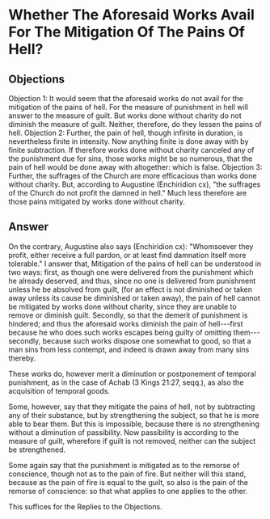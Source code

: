 # Whether The Aforesaid Works Avail For The Mitigation Of The Pains Of Hell?
## Objections
Objection 1: It would seem that the aforesaid works do not avail for the mitigation of the pains of hell. For the measure of punishment in hell will answer to the measure of guilt. But works done without charity do not diminish the measure of guilt. Neither, therefore, do they lessen the pains of hell.
Objection 2: Further, the pain of hell, though infinite in duration, is nevertheless finite in intensity. Now anything finite is done away with by finite subtraction. If therefore works done without charity canceled any of the punishment due for sins, those works might be so numerous, that the pain of hell would be done away with altogether: which is false.
Objection 3: Further, the suffrages of the Church are more efficacious than works done without charity. But, according to Augustine (Enchiridion cx), "the suffrages of the Church do not profit the damned in hell." Much less therefore are those pains mitigated by works done without charity.
## Answer
On the contrary, Augustine also says (Enchiridion cx): "Whomsoever they profit, either receive a full pardon, or at least find damnation itself more tolerable."
I answer that, Mitigation of the pains of hell can be understood in two ways: first, as though one were delivered from the punishment which he already deserved, and thus, since no one is delivered from punishment unless he be absolved from guilt, (for an effect is not diminished or taken away unless its cause be diminished or taken away), the pain of hell cannot be mitigated by works done without charity, since they are unable to remove or diminish guilt. Secondly, so that the demerit of punishment is hindered; and thus the aforesaid works diminish the pain of hell---first because he who does such works escapes being guilty of omitting them---secondly, because such works dispose one somewhat to good, so that a man sins from less contempt, and indeed is drawn away from many sins thereby.

These works do, however merit a diminution or postponement of temporal punishment, as in the case of Achab (3 Kings 21:27, seqq.), as also the acquisition of temporal goods.

Some, however, say that they mitigate the pains of hell, not by subtracting any of their substance, but by strengthening the subject, so that he is more able to bear them. But this is impossible, because there is no strengthening without a diminution of passibility. Now passibility is according to the measure of guilt, wherefore if guilt is not removed, neither can the subject be strengthened.

Some again say that the punishment is mitigated as to the remorse of conscience, though not as to the pain of fire. But neither will this stand, because as the pain of fire is equal to the guilt, so also is the pain of the remorse of conscience: so that what applies to one applies to the other.

This suffices for the Replies to the Objections.
